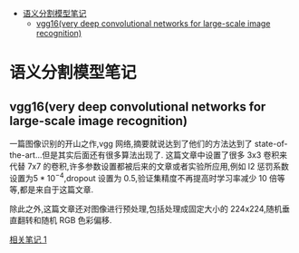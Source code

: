 - [语义分割模型笔记](#%e8%af%ad%e4%b9%89%e5%88%86%e5%89%b2%e6%a8%a1%e5%9e%8b%e7%ac%94%e8%ae%b0)
  - [vgg16(very deep convolutional networks for large-scale image recognition)](#vgg16very-deep-convolutional-networks-for-large-scale-image-recognition)

# 语义分割模型笔记

## vgg16(very deep convolutional networks for large-scale image recognition)

一篇图像识别的开山之作,vgg 网络,摘要就说达到了他们的方法达到了 state-of-the-art...但是其实后面还有很多算法出现了.
这篇文章中设置了很多 3x3 卷积来代替 7x7 的卷积,许多参数设置都被后来的文章或者实验所应用,例如 l2 惩罚系数设置为$5*10^{-4}$,dropout 设置为 0.5,验证集精度不再提高时学习率减少 10 倍等等,都是来自于这篇文章.

除此之外,这篇文章还对图像进行预处理,包括处理成固定大小的 224x224,随机垂直翻转和随机 RGB 色彩偏移.

[相关笔记 1](http://deanhan.com/2018/07/26/vgg16/)
